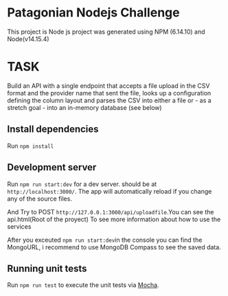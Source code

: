 # Patagonian Nodejs Challenge
This project is Node js project was generated using NPM (6.14.10) and Node(v14.15.4)

# TASK

Build an API with a single endpoint that accepts a file upload in the CSV format and the provider name that sent the file, looks up a configuration defining the column layout and parses the CSV into either a file or - as a stretch goal - into an in-memory database (see below)
## Install dependencies
Run `npm install`
## Development server

Run `npm run start:dev` for a dev server. should be at `http://localhost:3000/`. The app will automatically reload if you change any of the source files.

And Try to POST `http://127.0.0.1:3000/api/uploadfile`.You can see the api.html(Root of the proyect) To see more information about how to use the services

After you exceuted `npm run start:dev`in the console you can find the MongoURL, i recommend to use MongoDB Compass to see the saved data.

## Running unit tests

Run `npm run test` to execute the unit tests via [Mocha](https://mochajs.org/).
